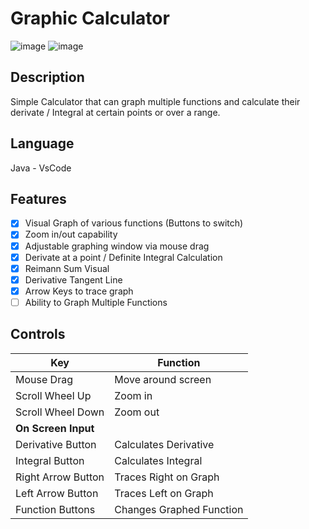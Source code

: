 # Graphic Calculator
![image](https://github.com/MatthewDRomano/Graphic-Calculator/assets/120230187/6bcfba33-2657-4a8a-b63d-dcb306684316)
![image](https://github.com/MatthewDRomano/Graphic-Calculator/assets/120230187/e43613fd-3de8-48bd-b208-7636e37987d2)


## Description
Simple Calculator that can graph multiple functions and calculate their derivate / Integral at certain points or over a range.

## Language
Java - VsCode

## Features
- [x] Visual Graph of various functions (Buttons to switch)
- [x] Zoom in/out capability
- [x] Adjustable graphing window via mouse drag
- [x] Derivate at a point / Definite Integral Calculation
- [x] Reimann Sum Visual
- [x] Derivative Tangent Line 
- [x] Arrow Keys to trace graph
- [ ] Ability to Graph Multiple Functions 

## Controls
| Key | Function |
| --- | -------- |
|  Mouse Drag  | Move around screen  |
|  Scroll Wheel Up  |   Zoom in   |
|  Scroll Wheel Down  | Zoom out |
| **On Screen Input** |
|  Derivative Button  |   Calculates Derivative  |
|  Integral Button  |   Calculates Integral  |
|  Right Arrow Button  |Traces Right on Graph|
|  Left Arrow Button  | Traces Left on Graph |
|  Function Buttons  | Changes Graphed Function |
